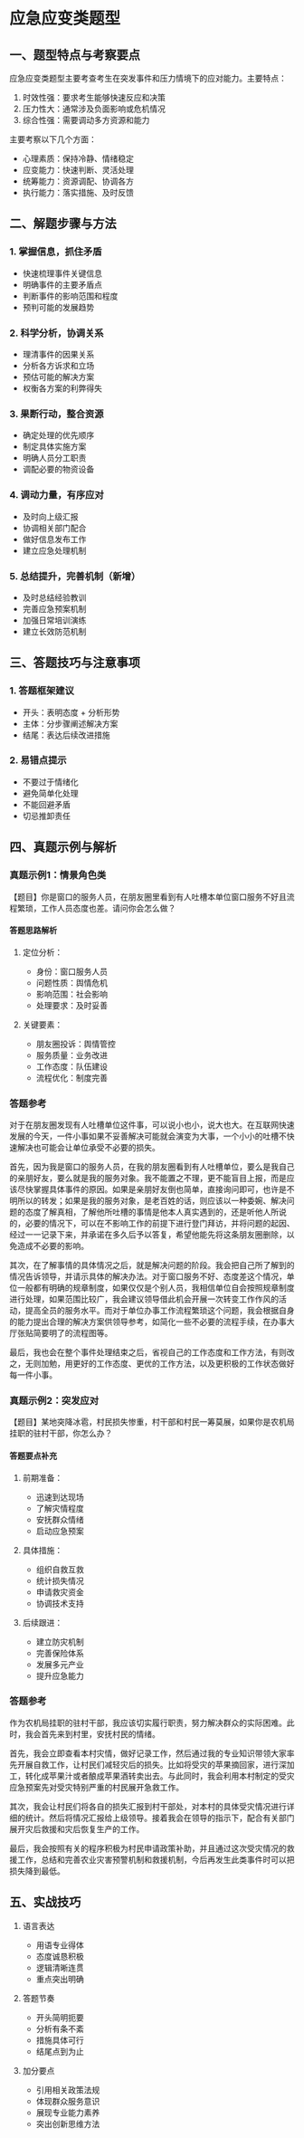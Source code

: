 # 应急应变类题型

## 一、题型特点与考察要点

应急应变类题型主要考查考生在突发事件和压力情境下的应对能力。主要特点：

1. 时效性强：要求考生能够快速反应和决策
2. 压力性大：通常涉及负面影响或危机情况
3. 综合性强：需要调动多方资源和能力

主要考察以下几个方面：
- 心理素质：保持冷静、情绪稳定
- 应变能力：快速判断、灵活处理
- 统筹能力：资源调配、协调各方
- 执行能力：落实措施、及时反馈

## 二、解题步骤与方法

### 1. 掌握信息，抓住矛盾
- 快速梳理事件关键信息
- 明确事件的主要矛盾点
- 判断事件的影响范围和程度
- 预判可能的发展趋势

### 2. 科学分析，协调关系
- 理清事件的因果关系
- 分析各方诉求和立场
- 预估可能的解决方案
- 权衡各方案的利弊得失

### 3. 果断行动，整合资源
- 确定处理的优先顺序
- 制定具体实施方案
- 明确人员分工职责
- 调配必要的物资设备

### 4. 调动力量，有序应对
- 及时向上级汇报
- 协调相关部门配合
- 做好信息发布工作
- 建立应急处理机制

### 5. 总结提升，完善机制（新增）
- 及时总结经验教训
- 完善应急预案机制
- 加强日常培训演练
- 建立长效防范机制

## 三、答题技巧与注意事项

### 1. 答题框架建议
- 开头：表明态度 + 分析形势
- 主体：分步骤阐述解决方案
- 结尾：表达后续改进措施

### 2. 易错点提示
- 不要过于情绪化
- 避免简单化处理
- 不能回避矛盾
- 切忌推卸责任

## 四、真题示例与解析

### 真题示例1：情景角色类

【题目】你是窗口的服务人员，在朋友圈里看到有人吐槽本单位窗口服务不好且流程繁琐，工作人员态度也差。请问你会怎么做？

#### 答题思路解析
1. 定位分析：
   - 身份：窗口服务人员
   - 问题性质：舆情危机
   - 影响范围：社会影响
   - 处理要求：及时妥善

2. 关键要素：
   - 朋友圈投诉：舆情管控
   - 服务质量：业务改进
   - 工作态度：队伍建设
   - 流程优化：制度完善

### 答题参考

对于在朋友圈发现有人吐槽单位这件事，可以说小也小，说大也大。在互联网快速发展的今天，一件小事如果不妥善解决可能就会演变为大事，一个小小的吐槽不快速解决也可能会让单位承受不必要的损失。

首先，因为我是窗口的服务人员，在我的朋友圈看到有人吐槽单位，要么是我自己的亲朋好友，要么就是我的服务对象。我不能置之不理，更不能盲目上报，而是应该尽快掌握具体事件的原因。如果是亲朋好友倒也简单，直接询问即可，也许是不明所以的转发；如果是我的服务对象，是老百姓的话，则应该以一种委婉、解决问题的态度了解真相，了解他所吐槽的事情是他本人真实遇到的，还是听他人所说的，必要的情况下，可以在不影响工作的前提下进行登门拜访，并将问题的起因、经过一一记录下来，并承诺在多久后予以答复，希望他能先将这条朋友圈删除，以免造成不必要的影响。

其次，在了解事情的具体情况之后，就是解决问题的阶段。我会把自己所了解到的情况告诉领导，并请示具体的解决办法。对于窗口服务不好、态度差这个情况，单位一般都有明确的规章制度，如果仅仅是个别人员，我相信单位自会按照规章制度进行处理，如果范围比较广，我会建议领导借此机会开展一次转变工作作风的活动，提高全员的服务水平。而对于单位办事工作流程繁琐这个问题，我会根据自身的能力提出合理的解决方案供领导参考，如简化一些不必要的流程手续，在办事大厅张贴简要明了的流程图等。

最后，我也会在整个事件处理结束之后，省视自己的工作态度和工作方法，有则改之，无则加勉，用更好的工作态度、更优的工作方法，以及更积极的工作状态做好每一件小事。

### 真题示例2：突发应对

【题目】某地突降冰雹，村民损失惨重，村干部和村民一筹莫展，如果你是农机局挂职的驻村干部，你怎么办？

#### 答题要点补充
1. 前期准备：
   - 迅速到达现场
   - 了解灾情程度
   - 安抚群众情绪
   - 启动应急预案

2. 具体措施：
   - 组织自救互救
   - 统计损失情况
   - 申请救灾资金
   - 协调技术支持

3. 后续跟进：
   - 建立防灾机制
   - 完善保险体系
   - 发展多元产业
   - 提升应急能力

### 答题参考

作为农机局挂职的驻村干部，我应该切实履行职责，努力解决群众的实际困难。此时，我会首先来到村里，安抚村民的情绪。

首先，我会立即查看本村灾情，做好记录工作，然后通过我的专业知识带领大家率先开展自救工作，让村民们减轻灾后的损失。比如将受灾的苹果摘回家，进行深加工，转化成苹果汁或者酿成苹果酒转卖出去。与此同时，我会利用本村制定的受灾应急预案先对受灾特别严重的村民展开急救工作。

其次，我会让村民们将各自的损失汇报到村干部处，对本村的具体受灾情况进行详细的统计。然后将情况汇报给上级领导。接着我会在领导的指示下，配合有关部门展开灾后救援和灾后恢复生产的工作。

最后，我会按照有关的程序积极为村民申请政策补助，并且通过这次受灾情况的救援工作，总结和完善农业灾害预警机制和救援机制，今后再发生此类事件时可以把损失降到最低。

## 五、实战技巧

1. 语言表达
   - 用语专业得体
   - 态度诚恳积极
   - 逻辑清晰连贯
   - 重点突出明确

2. 答题节奏
   - 开头简明扼要
   - 分析有条不紊
   - 措施具体可行
   - 结尾点到为止

3. 加分要点
   - 引用相关政策法规
   - 体现群众服务意识
   - 展现专业能力素养
   - 突出创新思维方法